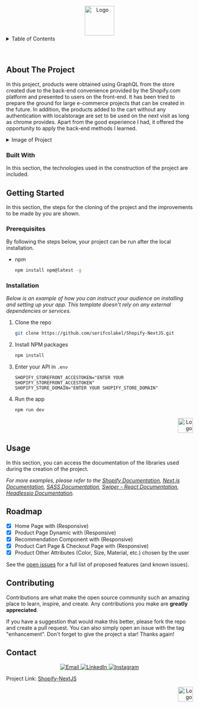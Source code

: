 <!-- PROJECT LOGO -->
<br />
<div align="center">
  <a href="https://github.com/serifcolakel">
    <img src="https://i.hizliresim.com/a27dhrh.jpg" alt="Logo" width="80" height="80">
  </a>
</div>

<!-- TABLE OF CONTENTS -->
<details>
  <summary>Table of Contents</summary>
  <ol>
    <li>
      <a href="#about-the-project">About The Project</a>
      <ul>
        <li><a href="#built-with">Built With</a></li>
      </ul>
    </li>
    <li>
      <a href="#getting-started">Getting Started</a>
      <ul>
        <li><a href="#prerequisites">Prerequisites</a></li>
        <li><a href="#installation">Installation</a></li>
      </ul>
    </li>
    <li><a href="#usage">Usage</a></li>
    <li><a href="#roadmap">Roadmap</a></li>
    <li><a href="#contributing">Contributing</a></li>
    <li><a href="#contact">Contact</a></li>
  </ol>
</details>

<!-- ABOUT THE PROJECT -->
<br />
<br />

## About The Project

In this project, products were obtained using GraphQL from the store created due to the back-end convenience provided by the Shopify.com platform and presented to users on the front-end. It has been tried to prepare the ground for large e-commerce projects that can be created in the future. In addition, the products added to the cart without any authentication with localstorage are set to be used on the next visit as long as chrome provides. Apart from the good experience I had, it offered the opportunity to apply the back-end methods I learned.

<details>
  <summary>Image of Project</summary>
  <ol>
    <li>
    <p>Home Page</p>
    <div align="center">
        <a href="https://github.com/serifcolakel">
            <img src="https://i.hizliresim.com/702zzk0.jpg" alt="Logo" width="375px" height="100%">
        </a>
    </div>
    </li>
  </ol>
</details>

### Built With

In this section, the technologies used in the construction of the project are included.

<!--
- [Next.js](https://nextjs.org/) - The Next.js framework is used for the front-end development.
- [GraphQL](https://graphql.org/) - The GraphQL framework is used for the back-end development.
- [SASS](https://sass-lang.com/) - (CSS preprocessor)
- [TailwindCSS](https://tailwindcss.com/docs/installation) - for the front-end
- [Shopify](https://shopify.dev/) - for the back-end
- [Headlessio](https://headlessui.dev/) - for the Transition Effect & Animation
- [Swiper - React ](https://swiperjs.com/react) - for the carousel
- [Vercel](https://vercel.com/) - for Deployment -->

<!-- GETTING STARTED -->

## Getting Started

In this section, the steps for the cloning of the project and the improvements to be made by you are shown.

### Prerequisites

By following the steps below, your project can be run after the local installation.

- npm
  ```sh
  npm install npm@latest -g
  ```

### Installation

_Below is an example of how you can instruct your audience on installing and setting up your app. This template doesn't rely on any external dependencies or services._

1. Clone the repo
   ```sh
   git clone https://github.com/serifcolakel/Shopify-NextJS.git
   ```
2. Install NPM packages
   ```sh
   npm install
   ```
3. Enter your API in `.env`
   ```.env
   SHOPIFY_STOREFRONT_ACCESTOKEN="ENTER YOUR SHOPIFY_STOREFRONT_ACCESTOKEN"
   SHOPIFY_STORE_DOMAIN="ENTER YOUR SHOPIFY_STORE_DOMAIN"
   ```
4. Run the app
   ```sh
   npm run dev
   ```

<div align="right">
  <a href="#top">
      <img src="https://i.hizliresim.com/oxq9b8i.png" alt="Logo" width="40px" height="40px">
  </a>
</div>

<!-- USAGE EXAMPLES -->

## Usage

In this section, you can access the documentation of the libraries used during the creation of the project.

_For more examples, please refer to the [Shopify Documentation](https://shopify.dev/), [Next.js Documentation](https://nextjs.org/), [SASS Documentation](https://sass-lang.com/documentation), [Swiper - React Documentation](https://swiperjs.com/react), [Headlessio Documentation](https://headlessui.dev/)._

<!-- ROADMAP -->

## Roadmap

- [x] Home Page with (Responsive)
- [x] Product Page Dynamic with (Responsive)
- [x] Recommendation Component with (Responsive)
- [x] Product Cart Page & Checkout Page with (Responsive)
- [x] Product Other Attributes (Color, Size, Material, etc.) chosen by the user

See the [open issues](https://github.com/serifcolakel/Shopify-NextJS/issues) for a full list of proposed features (and known issues).

<!-- CONTRIBUTING -->

## Contributing

Contributions are what make the open source community such an amazing place to learn, inspire, and create. Any contributions you make are **greatly appreciated**.

If you have a suggestion that would make this better, please fork the repo and create a pull request. You can also simply open an issue with the tag "enhancement".
Don't forget to give the project a star! Thanks again!

<!-- CONTACT -->

## Contact

<p align="center">
    <a href="mailto:serifcolakel0@gmail.com">
        <img alt="Email" src="https://img.shields.io/badge/Email-serifcolakel0@gmail.com-green style=flat&logo=gmail">
    </a>
    <a href="https://www.linkedin.com/in/serifcolakel/" target="_blank">
        <img alt="LinkedIn" src="https://img.shields.io/badge/LinkedIn-@serifcolakel-blue?style=flat&logo=linkedin">
    </a>
    <a href="https://www.instagram.com/serifcolakell/">
        <img alt="Instagram" src="https://img.shields.io/badge/Instagram-serifcolakell-red?style=flat-square&logo=instagram">
    </a>
</p>

Project Link: [Shopify-NextJS](https://github.com/serifcolakel/Shopify-NextJS)

<div align="right">
  <a href="#top">
      <img src="https://i.hizliresim.com/oxq9b8i.png" alt="Logo" width="40px" height="40px">
  </a>
</div>
